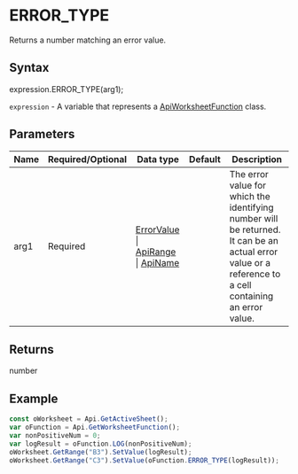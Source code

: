 # ERROR_TYPE

Returns a number matching an error value.

## Syntax

expression.ERROR_TYPE(arg1);

`expression` - A variable that represents a [ApiWorksheetFunction](../ApiWorksheetFunction.md) class.

## Parameters

| **Name** | **Required/Optional** | **Data type** | **Default** | **Description** |
| ------------- | ------------- | ------------- | ------------- | ------------- |
| arg1 | Required | [ErrorValue](../../Enumeration/ErrorValue.md) &#124; [ApiRange](../../ApiRange/ApiRange.md) &#124; [ApiName](../../ApiName/ApiName.md) |  | The error value for which the identifying number will be returned. It can be an actual error value or a reference to a cell containing an error value. |

## Returns

number

## Example



```javascript
const oWorksheet = Api.GetActiveSheet();
var oFunction = Api.GetWorksheetFunction();
var nonPositiveNum = 0;
var logResult = oFunction.LOG(nonPositiveNum);
oWorksheet.GetRange("B3").SetValue(logResult);
oWorksheet.GetRange("C3").SetValue(oFunction.ERROR_TYPE(logResult));

```
